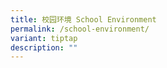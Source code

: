 ```yaml
---
title: 校园环境 School Environment
permalink: /school-environment/
variant: tiptap
description: ""
---
```

